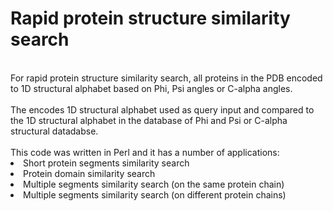 # Rapid protein structure similarity search
</br>
For rapid protein structure similarity search, all proteins in the PDB encoded to 1D structural alphabet based on Phi, Psi angles or C-alpha angles.</br></br>
The encodes 1D structural alphabet used as query input and compared to the 1D structural alphabet in the database of Phi and Psi or C-alpha structural datadabse.</br></br>
This code was written in Perl and it has a number of applications:
<li>Short protein segments similarity search</li>
<li>Protein domain similarity search</li>
<li>Multiple segments similarity search (on the same protein chain)</li>
<li>Multiple segments similarity search (on different protein chains)</li>
